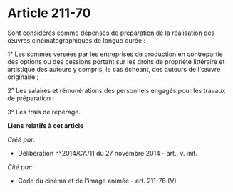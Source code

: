 # Article 211-70

Sont considérés comme dépenses de préparation de la réalisation des œuvres cinématographiques de longue durée : 

1° Les sommes versées par les entreprises de production en contrepartie des options ou des cessions portant sur les droits de
propriété littéraire et artistique des auteurs y compris, le cas échéant, des auteurs de l'œuvre originaire ; 

2° Les salaires et rémunérations des personnels engagés pour les travaux de préparation ; 

3° Les frais de repérage.

**Liens relatifs à cet article**

_Créé par_:

  - Délibération n°2014/CA/11 du 27 novembre 2014 - art., v. init.

_Cité par_:

  - Code du cinéma et de l'image animée - art. 211-76 (V)
